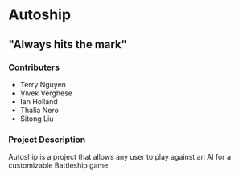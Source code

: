 # Autoship
## "Always hits the mark"

### Contributers
- Terry Nguyen
- Vivek Verghese
- Ian Holland
- Thalia Nero
- Sitong Liu

### Project Description
Autoship is a project that allows any user to play against an AI for a customizable Battleship game.
